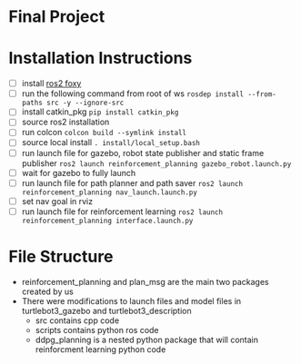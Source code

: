 # Final Project

# Installation Instructions

- [ ] install [ros2 foxy](https://docs.ros.org/en/foxy/Installation.html)
- [ ] run the following command from root of ws `rosdep install --from-paths src -y --ignore-src`
- [ ] install catkin_pkg `pip install catkin_pkg`
- [ ] source ros2 installation
- [ ] run colcon `colcon build --symlink install`
- [ ] source local install `. install/local_setup.bash`
- [ ] run launch file for gazebo, robot state publisher and static frame publisher `ros2 launch reinforcement_planning gazebo_robot.launch.py`
- [ ] wait for gazebo to fully launch
- [ ] run launch file for path planner and path saver `ros2 launch reinforcement_planning nav_launch.launch.py`
- [ ] set nav goal in rviz
- [ ] run launch file for reinforcement learning `ros2 launch reinforcement_planning interface.launch.py`

# File Structure

- reinforcement_planning and plan_msg are the main two packages created by us
- There were modifications to launch files and model files in turtlebot3_gazebo and turtlebot3_description
  - src contains cpp code
  - scripts contains python ros code
  - ddpg_planning is a nested python package that will contain reinforcment learning python code
